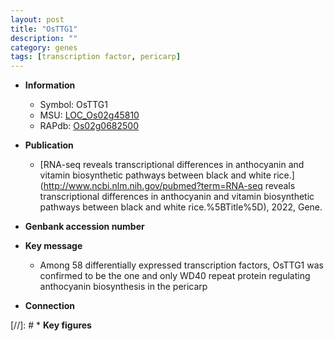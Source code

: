 ```yaml
---
layout: post
title: "OsTTG1"
description: ""
category: genes
tags: [transcription factor, pericarp]
---
```


* **Information**  
    + Symbol: OsTTG1  
    + MSU: [LOC_Os02g45810](http://rice.uga.edu/cgi-bin/ORF_infopage.cgi?orf=LOC_Os02g45810)  
    + RAPdb: [Os02g0682500](http://rapdb.dna.affrc.go.jp/viewer/gbrowse_details/irgsp1?name=Os02g0682500)  

* **Publication**  
    + [RNA-seq reveals transcriptional differences in anthocyanin and vitamin biosynthetic pathways between black and white rice.](http://www.ncbi.nlm.nih.gov/pubmed?term=RNA-seq reveals transcriptional differences in anthocyanin and vitamin biosynthetic pathways between black and white rice.%5BTitle%5D), 2022, Gene.

* **Genbank accession number**  

* **Key message**  
    + Among 58 differentially expressed transcription factors, OsTTG1 was confirmed to be the one and only WD40 repeat protein regulating anthocyanin biosynthesis in the pericarp

* **Connection**  

[//]: # * **Key figures**  


